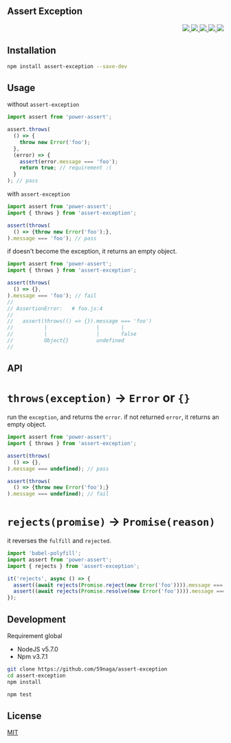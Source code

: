 Assert Exception
---

<p align="right">
  <a href="https://npmjs.org/package/assert-exception">
    <img src="https://img.shields.io/npm/v/assert-exception.svg?style=flat-square">
  </a>
  <a href="https://travis-ci.org/59naga/assert-exception">
    <img src="http://img.shields.io/travis/59naga/assert-exception.svg?style=flat-square">
  </a>
  <a href="https://codeclimate.com/github/59naga/assert-exception/coverage">
    <img src="https://img.shields.io/codeclimate/github/59naga/assert-exception.svg?style=flat-square">
  </a>
  <a href="https://codeclimate.com/github/59naga/assert-exception">
    <img src="https://img.shields.io/codeclimate/coverage/github/59naga/assert-exception.svg?style=flat-square">
  </a>
  <a href="https://gemnasium.com/59naga/assert-exception">
    <img src="https://img.shields.io/gemnasium/59naga/assert-exception.svg?style=flat-square">
  </a>
</p>

Installation
---
```bash
npm install assert-exception --save-dev
```

Usage
---
without `assert-exception`
```js
import assert from 'power-assert';

assert.throws(
  () => {
    throw new Error('foo');
  },
  (error) => {
    assert(error.message === 'foo');
    return true; // requirement :(
  }
); // pass
```

with `assert-exception`
```js
import assert from 'power-assert';
import { throws } from 'assert-exception';

assert(throws(
  () => {throw new Error('foo');},
).message === 'foo'); // pass
```

if doesn't become the exception, it returns an empty object.
```js
import assert from 'power-assert';
import { throws } from 'assert-exception';

assert(throws(
  () => {},
).message === 'foo'); // fail
//
// AssertionError:   # foo.js:4
//
//   assert(throws(() => {}).message === 'foo')
//          |                |       |
//          |                |       false
//          Object{}         undefined
//
```

API
---

# `throws(exception)` -> `Error` or `{}`

run the `exception`, and returns the `error`. if not returned `error`, it returns an empty object.

```js
import assert from 'power-assert';
import { throws } from 'assert-exception';

assert(throws(
  () => {},
).message === undefined); // pass

assert(throws(
  () => {throw new Error('foo');}
).message === undefined); // fail
```

# `rejects(promise)` -> `Promise(reason)`

it reverses the `fulfill` and `rejected`.

```js
import 'babel-polyfill';
import assert from 'power-assert';
import { rejects } from 'assert-exception';

it('rejects', async () => {
  assert((await rejects(Promise.reject(new Error('foo')))).message === 'foo'); // pass
  assert((await rejects(Promise.resolve(new Error('foo')))).message === 'foo'); // fail
});
```

Development
---
Requirement global
* NodeJS v5.7.0
* Npm v3.7.1

```bash
git clone https://github.com/59naga/assert-exception
cd assert-exception
npm install

npm test
```

License
---
[MIT](http://59naga.mit-license.org/)

